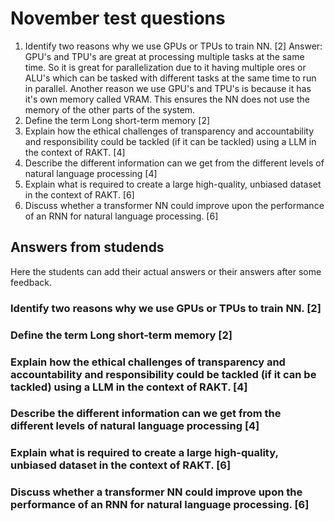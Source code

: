# November test questions

1)	Identify two reasons why we use GPUs or TPUs to train NN. [2]
Answer: GPU's and TPU's are great at processing multiple tasks at the same time. So it is great for parallelization due to it having multiple ores or ALU's which can be tasked with different tasks at the same time to run in parallel. Another reason we use GPU's and TPU's is because it has it's own memory called VRAM. This ensures the NN does not use the memory of the other parts of the system.
2)	Define the term Long short-term memory [2]
3)	Explain how the ethical challenges of transparency and accountability and responsibility could be tackled (if it can be tackled) using a LLM in the context of RAKT. [4]
4)	Describe the different information can we get from the different levels of natural language processing [4]
5)	Explain what is required to create a large high-quality, unbiased dataset in the context of RAKT. [6]
6)	Discuss whether a transformer NN could improve upon the performance of an RNN for natural language processing.  [6] 

## Answers from studends

Here the students can add their actual answers or their answers after some feedback. 

### Identify two reasons why we use GPUs or TPUs to train NN. [2]


### Define the term Long short-term memory [2]


### Explain how the ethical challenges of transparency and accountability and responsibility could be tackled (if it can be tackled) using a LLM in the context of RAKT. [4]


### Describe the different information can we get from the different levels of natural language processing [4]


### Explain what is required to create a large high-quality, unbiased dataset in the context of RAKT. [6]

### Discuss whether a transformer NN could improve upon the performance of an RNN for natural language processing.  [6] 
